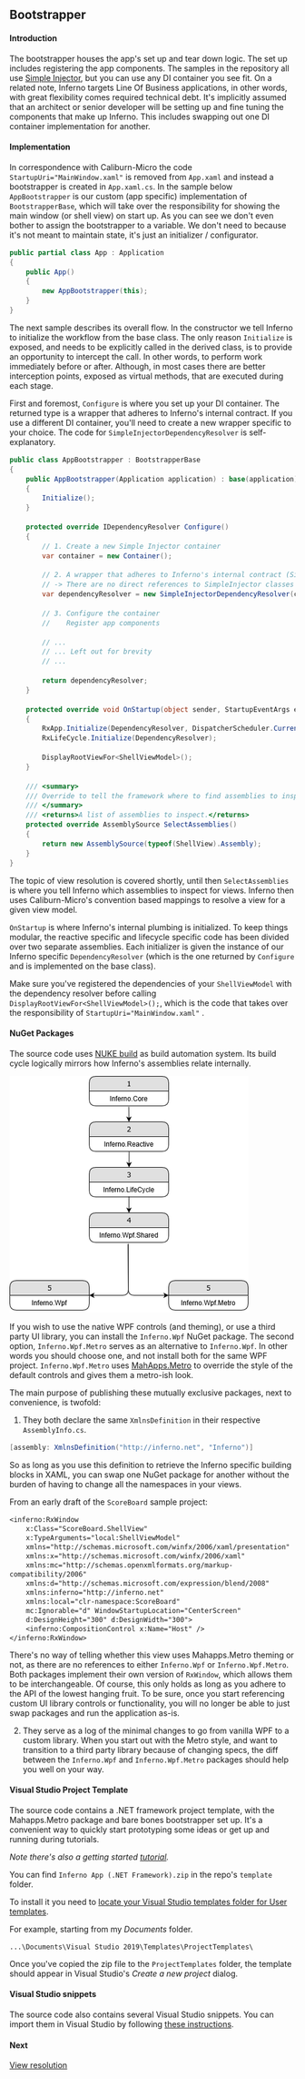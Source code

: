 ## Bootstrapper

#### Introduction

The bootstrapper houses the app's set up and tear down logic. The set up includes registering the app components. The samples in the repository all use [Simple Injector](https://simpleinjector.org/), but you can use any DI container you see fit. On a related note, Inferno targets Line Of Business applications, in other words, with great flexibility comes required technical debt. It's implicitly assumed that an architect or senior developer will be setting up and fine tuning the components that make up Inferno. This includes swapping out one DI container implementation for another.



#### Implementation

In correspondence with Caliburn-Micro the code `StartupUri="MainWindow.xaml"` is removed from `App.xaml` and instead a bootstrapper is created in `App.xaml.cs`. In the sample below `AppBootstrapper` is our custom (app specific) implementation of `BootstrapperBase`, which will take over the responsibility for showing the main window (or shell view) on start up. As you can see we don't even bother to assign the bootstrapper to a variable. We don't need to because it's not meant to maintain state, it's just an initializer / configurator.

```c#
public partial class App : Application
{
    public App()
    {
        new AppBootstrapper(this);
    }
}
```
The next sample describes its overall flow. In the constructor we tell Inferno to initialize the workflow from the base class. The only reason `Initialize` is exposed, and needs to be explicitly called in the derived class, is to provide an opportunity to intercept the call. In other words, to perform work immediately before or after. Although, in most cases there are better interception points, exposed as virtual methods, that are executed during each stage. 

First and foremost, `Configure` is where you set up your DI container. The returned type is a wrapper that adheres to Inferno's internal contract. If you use a different DI container, you'll need to create a new wrapper specific to your choice. The code for `SimpleInjectorDependencyResolver` is self-explanatory.

```c#
public class AppBootstrapper : BootstrapperBase
{
    public AppBootstrapper(Application application) : base(application)
    {
        Initialize();
    }

    protected override IDependencyResolver Configure()
    {
        // 1. Create a new Simple Injector container
        var container = new Container();

        // 2. A wrapper that adheres to Inferno's internal contract (SimpleInjector adapter).
        // -> There are no direct references to SimpleInjector classes outside of this method.
        var dependencyResolver = new SimpleInjectorDependencyResolver(container);

        // 3. Configure the container
        //    Register app components
        
        // ... 
        // ... Left out for brevity
        // ... 

        return dependencyResolver;
    }

    protected override void OnStartup(object sender, StartupEventArgs e)
    {
        RxApp.Initialize(DependencyResolver, DispatcherScheduler.Current);
        RxLifeCycle.Initialize(DependencyResolver);

        DisplayRootViewFor<ShellViewModel>();
    }

    /// <summary>
    /// Override to tell the framework where to find assemblies to inspect for views.
    /// </summary>
    /// <returns>A list of assemblies to inspect.</returns>
    protected override AssemblySource SelectAssemblies()
    {
        return new AssemblySource(typeof(ShellView).Assembly);
    }
}
```
The topic of view resolution is covered shortly, until then `SelectAssemblies` is where you tell Inferno which assemblies to inspect for views. Inferno then uses Caliburn-Micro's convention based mappings to resolve a view for a given view model.

`OnStartup` is where Inferno's internal plumbing is initialized. To keep things modular, the reactive specific and lifecycle specific code has been divided over two separate assemblies. Each initializer is given the instance of our Inferno specific `DependencyResolver` (which is the one returned by `Configure` and is implemented on the base class).

Make sure you've registered the dependencies of your `ShellViewModel` with the dependency resolver before calling `DisplayRootViewFor<ShellViewModel>();`, which is the code that  takes over the responsibility of `StartupUri="MainWindow.xaml"` . 



#### NuGet Packages

The source code uses [NUKE build](https://nuke.build/) as build automation system. Its build cycle logically mirrors how Inferno's assemblies relate internally. 

![Inferno Assemblies](./pics/Inferno_Assemblies.png)

If you wish to use the native WPF controls (and theming), or use a third party UI library, you can install the `Inferno.Wpf` NuGet package. The second option, `Inferno.Wpf.Metro` serves as an alternative to  `Inferno.Wpf`. In other words you should choose one, and not install both for the same WPF project. `Inferno.Wpf.Metro` uses [MahApps.Metro](https://mahapps.com/) to override the style of the default controls and gives them a metro-ish look. 

The main purpose of publishing these mutually exclusive packages, next to convenience, is twofold:

1.  They both declare the same `XmlnsDefinition` in their respective `AssemblyInfo.cs`.

```c#
[assembly: XmlnsDefinition("http://inferno.net", "Inferno")]
```

So as long as you use this definition to retrieve the Inferno specific building blocks in XAML, you can swap one NuGet package for another without the burden of having to change all the namespaces in your views.

From an early draft of the `ScoreBoard` sample project:

```xaml
<inferno:RxWindow
    x:Class="ScoreBoard.ShellView"
    x:TypeArguments="local:ShellViewModel" 
    xmlns="http://schemas.microsoft.com/winfx/2006/xaml/presentation"
    xmlns:x="http://schemas.microsoft.com/winfx/2006/xaml"
    xmlns:mc="http://schemas.openxmlformats.org/markup-compatibility/2006"
    xmlns:d="http://schemas.microsoft.com/expression/blend/2008"
    xmlns:inferno="http://inferno.net"
    xmlns:local="clr-namespace:ScoreBoard"
    mc:Ignorable="d" WindowStartupLocation="CenterScreen"
    d:DesignHeight="300" d:DesignWidth="300">
    <inferno:CompositionControl x:Name="Host" />
</inferno:RxWindow>
```

There's no way of telling whether this view uses Mahapps.Metro theming or not, as there are no references to either `Inferno.Wpf` or `Inferno.Wpf.Metro`. Both packages implement their own version of  `RxWindow`, which allows them to be interchangeable. Of course, this only holds as long as you adhere to the API of the lowest hanging fruit. To be sure, once you start referencing custom UI library controls or functionality, you will no longer be able to just swap packages and run the application as-is. 

2. They serve as a log of the minimal changes to go from vanilla WPF to a custom library. When you start out with the Metro style, and want to transition to a third party library because of changing specs, the diff between the  `Inferno.Wpf` and `Inferno.Wpf.Metro` packages should help you well on your way.



#### Visual Studio Project Template

The source code contains a .NET framework project template, with the Mahapps.Metro package and bare bones bootstrapper set up. It's a convenient way to quickly start prototyping some ideas or get up and running during tutorials. 

*Note there's also a getting started [tutorial](https://github.com/ingenerics/Inferno.Tutorials).*

You can find `Inferno App (.NET Framework).zip` in the repo's `template` folder.

To install it you need to [locate your Visual Studio templates folder for User templates](https://docs.microsoft.com/en-us/visualstudio/ide/how-to-locate-and-organize-project-and-item-templates#user-templates).

For example, starting from my *Documents* folder.

```
...\Documents\Visual Studio 2019\Templates\ProjectTemplates\
```

Once you've copied the zip file to the `ProjectTemplates` folder, the template should appear in Visual Studio's *Create a new project* dialog.



#### Visual Studio snippets

The source code also contains several Visual Studio snippets. You can import them in Visual Studio by following [these instructions](https://docs.microsoft.com/en-us/visualstudio/ide/walkthrough-creating-a-code-snippet?view=vs-2019#import-a-code-snippet).



#### Next

[View resolution](../ViewResolution/ViewResolution.md)